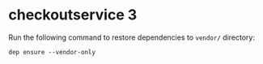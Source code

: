 # checkoutservice 3

Run the following command to restore dependencies to `vendor/` directory:

    dep ensure --vendor-only
